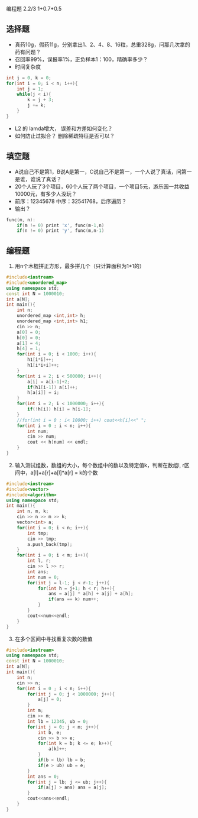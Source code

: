 编程题 2.2/3 1+0.7+0.5

## 选择题
- 真药10g，假药11g，分别拿出1、2、4、8、16粒，总重328g，问那几次拿的药有问题？
- 召回率99%，误报率1%，正负样本1：100，精确率多少？
- 时间复杂度
```c++
int j = 0, k = 0;
for(int i = 0; i < n; i++){
    int j = 1;
    while(j < i){
        k = j + 3;
        j += k;
    }
}
```
- L2 的 lamda增大， 误差和方差如何变化？
- 如何防止过拟合？ 删除稀疏特征是否可以？

## 填空题
- A说自己不是第1，B说A是第一，C说自己不是第一，一个人说了真话，问第一是谁，谁说了真话？
- 20个人玩了3个项目，60个人玩了两个项目，一个项目5元，游乐园一共收益10000元，有多少人没玩？
- 前序：12345678 中序：32541768，后序遍历？
- 输出？
```c++
func(m, n):
    if(m != 0) print 'x', func(m-1,n)
    if(n != 0) print 'y', func(m,n-1)
```
## 编程题
1. 用n个木棍拼正方形，最多拼几个（只计算面积为1*1的）
```c++
#include<iostream>
#include<unordered_map>
using namespace std;
const int N = 1000010;
int a[N];
int main(){
    int n;
    unordered_map <int,int> h;
    unordered_map <int,int> h1;
    cin >> n;
    a[0] = 0;
    h[0] = 0;
    a[1] = 4;
    h[4] = 1;
    for(int i = 0; i < 1000; i++){
        h1[i*i]++;
        h1[i*i+i]++;
    }
    for(int i = 2; i < 500000; i++){
        a[i] = a[i-1]+2;
        if(h1[i-1]) a[i]++;
        h[a[i]] = i;
    }
    for(int i = 2; i < 1000000; i++){
        if(!h[i]) h[i] = h[i-1];
    }
    //for(int i = 0 ; i< 10000; i++) cout<<h[i]<<" ";
    for(int i = 0 ; i < n; i++){
        int num;
        cin >> num;
        cout << h[num] << endl;
    }
}

```
2. 输入测试组数，数组的大小，每个数组中的数以及特定值k，判断在数组l, r区间中，a[l]+a[r]+a[l]*a[r] = k的个数
```c++
#include<iostream>
#include<vector>
#include<algorithm>
using namespace std;
int main(){
    int n, m, k;
    cin >> n >> m >> k;
    vector<int> a;
    for(int i = 0; i < n; i++){
        int tmp;
        cin >> tmp;
        a.push_back(tmp);
    }
    for(int i = 0; i < m; i++){
        int l, r;
        cin >> l >> r;
        int ans;
        int num = 0;
        for(int j = l-1; j < r-1; j++){
            for(int h = j+1; h < r; h++){
                ans = a[j] * a[h] + a[j] + a[h];
                if(ans == k) num++;
            }
        }
        cout<<num<<endl;
    }
}
```
3. 在多个区间中寻找重复次数的数值
```c++
#include<iostream>
using namespace std;
const int N = 1000010;
int a[N];
int main(){
    int n;
    cin >> n;
    for(int i = 0 ; i < n; i++){
        for(int j = 0; j < 1000000; j++){
            a[j] = 0;
        }
        int m;
        cin >> m;
        int lb = 12345, ub = 0;
        for(int j = 0; j < m; j++){
            int b, e;
            cin >> b >> e;
            for(int k = b; k <= e; k++){
                a[k]++;
            }
            if(b < lb) lb = b;
            if(e > ub) ub = e;
        }
        int ans = 0;
        for(int j = lb; j <= ub; j++){
            if(a[j] > ans) ans = a[j];
        }
        cout<<ans<<endl;
    }
}
```
